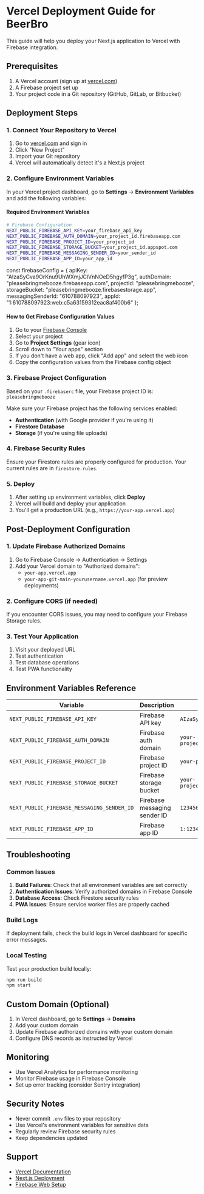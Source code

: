 # Vercel Deployment Guide for BeerBro

This guide will help you deploy your Next.js application to Vercel with Firebase integration.

## Prerequisites

1. A Vercel account (sign up at [vercel.com](https://vercel.com))
2. A Firebase project set up
3. Your project code in a Git repository (GitHub, GitLab, or Bitbucket)

## Deployment Steps

### 1. Connect Your Repository to Vercel

1. Go to [vercel.com](https://vercel.com) and sign in
2. Click "New Project"
3. Import your Git repository
4. Vercel will automatically detect it's a Next.js project

### 2. Configure Environment Variables

In your Vercel project dashboard, go to **Settings** → **Environment Variables** and add the following variables:

#### Required Environment Variables

```bash
# Firebase Configuration
NEXT_PUBLIC_FIREBASE_API_KEY=your_firebase_api_key
NEXT_PUBLIC_FIREBASE_AUTH_DOMAIN=your_project_id.firebaseapp.com
NEXT_PUBLIC_FIREBASE_PROJECT_ID=your_project_id
NEXT_PUBLIC_FIREBASE_STORAGE_BUCKET=your_project_id.appspot.com
NEXT_PUBLIC_FIREBASE_MESSAGING_SENDER_ID=your_sender_id
NEXT_PUBLIC_FIREBASE_APP_ID=your_app_id
```
const firebaseConfig = {
  apiKey: "AIzaSyCva9OrKnu9UhWXmjJClVnNOeD5hgyfP3g",
  authDomain: "pleasebringmebooze.firebaseapp.com",
  projectId: "pleasebringmebooze",
  storageBucket: "pleasebringmebooze.firebasestorage.app",
  messagingSenderId: "610788097923",
  appId: "1:610788097923:web:c5a63159312eac8af400b6"
};
#### How to Get Firebase Configuration Values

1. Go to your [Firebase Console](https://console.firebase.google.com)
2. Select your project
3. Go to **Project Settings** (gear icon)
4. Scroll down to "Your apps" section
5. If you don't have a web app, click "Add app" and select the web icon
6. Copy the configuration values from the Firebase config object

### 3. Firebase Project Configuration

Based on your `.firebaserc` file, your Firebase project ID is: `pleasebringmebooze`

Make sure your Firebase project has the following services enabled:
- **Authentication** (with Google provider if you're using it)
- **Firestore Database**
- **Storage** (if you're using file uploads)

### 4. Firebase Security Rules

Ensure your Firestore rules are properly configured for production. Your current rules are in `firestore.rules`.

### 5. Deploy

1. After setting up environment variables, click **Deploy**
2. Vercel will build and deploy your application
3. You'll get a production URL (e.g., `https://your-app.vercel.app`)

## Post-Deployment Configuration

### 1. Update Firebase Authorized Domains

1. Go to Firebase Console → Authentication → Settings
2. Add your Vercel domain to "Authorized domains":
   - `your-app.vercel.app`
   - `your-app-git-main-yourusername.vercel.app` (for preview deployments)

### 2. Configure CORS (if needed)

If you encounter CORS issues, you may need to configure your Firebase Storage rules.

### 3. Test Your Application

1. Visit your deployed URL
2. Test authentication
3. Test database operations
4. Test PWA functionality

## Environment Variables Reference

| Variable | Description | Example |
|----------|-------------|---------|
| `NEXT_PUBLIC_FIREBASE_API_KEY` | Firebase API key | `AIzaSyC...` |
| `NEXT_PUBLIC_FIREBASE_AUTH_DOMAIN` | Firebase auth domain | `your-project.firebaseapp.com` |
| `NEXT_PUBLIC_FIREBASE_PROJECT_ID` | Firebase project ID | `your-project-id` |
| `NEXT_PUBLIC_FIREBASE_STORAGE_BUCKET` | Firebase storage bucket | `your-project.appspot.com` |
| `NEXT_PUBLIC_FIREBASE_MESSAGING_SENDER_ID` | Firebase messaging sender ID | `123456789` |
| `NEXT_PUBLIC_FIREBASE_APP_ID` | Firebase app ID | `1:123456789:web:abc123` |

## Troubleshooting

### Common Issues

1. **Build Failures**: Check that all environment variables are set correctly
2. **Authentication Issues**: Verify authorized domains in Firebase Console
3. **Database Access**: Check Firestore security rules
4. **PWA Issues**: Ensure service worker files are properly cached

### Build Logs

If deployment fails, check the build logs in Vercel dashboard for specific error messages.

### Local Testing

Test your production build locally:
```bash
npm run build
npm start
```

## Custom Domain (Optional)

1. In Vercel dashboard, go to **Settings** → **Domains**
2. Add your custom domain
3. Update Firebase authorized domains with your custom domain
4. Configure DNS records as instructed by Vercel

## Monitoring

- Use Vercel Analytics for performance monitoring
- Monitor Firebase usage in Firebase Console
- Set up error tracking (consider Sentry integration)

## Security Notes

- Never commit `.env` files to your repository
- Use Vercel's environment variables for sensitive data
- Regularly review Firebase security rules
- Keep dependencies updated

## Support

- [Vercel Documentation](https://vercel.com/docs)
- [Next.js Deployment](https://nextjs.org/docs/deployment)
- [Firebase Web Setup](https://firebase.google.com/docs/web/setup)
